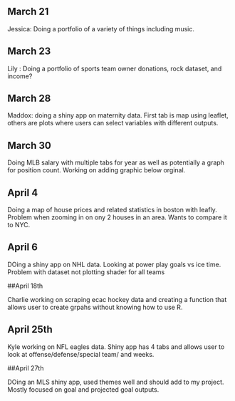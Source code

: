 ## March 21

Jessica: Doing a portfolio of a variety of things including music. 

## March 23

Lily : Doing a portfolio of sports team owner donations, rock dataset, and income?

## March 28

Maddox: doing a shiny app on maternity data. First tab is map using leaflet, others are plots where users can select variables with different outputs. 

## March 30

Doing MLB salary with multiple tabs for year as well as potentially a graph for position count. Working on adding graphic below orginal.

## April 4

Doing a map of house prices and related statistics in boston with leafly. Problem when zooming in on ony 2 houses in an area. Wants to compare it to NYC.

## April 6

DOing a shiny app on NHL data. Looking at power play goals vs ice time. Problem with dataset not plotting shader for all teams

##April 18th

Charlie working on scraping ecac hockey data and creating a function that allows user to create grpahs without knowing how to use R. 

## April 25th

Kyle working on NFL eagles data. Shiny app has 4 tabs and allows user to look at offense/defense/special team/ and weeks. 

##April 27th

DOing an MLS shiny app, used themes well and should add to my project. Mostly focused on goal and projected goal outputs. 

